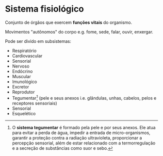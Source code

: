 # Sistema fisiológico
Conjunto de órgãos que exercem **funções vitais** do organismo.

Movimentos "autônomos" do corpo e.g. fome, sede, falar, ouvir, enxergar.

Pode ser divido em subsistemas:
- Respiratório
- Cardiovascular
- Sensorial
- Nervoso
- Endócrino
- Muscular
- Imunológico
- Excretor
- Reprodutor
- Tegumentar[^1] (pele e seus anexos i.e. glândulas, unhas, cabelos, pelos e receptores sensoriais)
- Sensorial
- Esquelético


[^1]: O **sistema tegumentar** é formado pela pele e por seus anexos. Ele atua para evitar a perda de água, impedir a entrada de micro-organismos, garantir a proteção contra a radiação ultravioleta, proporcionar a percepção sensorial, além de estar relacionado com a termorregulação e a secreção de substâncias como suor e sebo.